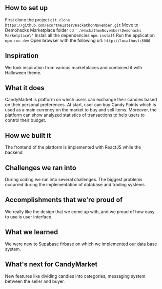 ## How to set up
First clone the project
`git clone https://github.com/exortme1ster/HackathonNovember.git`
Move to Demohacks Marketplace folder
`cd '.\HackathonNovember\Demohacks Marketplace\'`
Install all the dependencies
`npm install`
Run the application
`npm run dev`
Open browser with the following url:
`http://localhost:8080`


## Inspiration
We took inspiration from various marketplaces and combined it with Halloween theme.

## What it does
CandyMarket is platform on which users can exchange their candies based on their personal preferences. At start, user can buy Candy Points which is used as a main currency on the market to buy and sell items. Moreover, the platform can show analyzed statistics of transactions to help users to control their budget.

## How we built it
The frontend of the platform is implemented with ReactJS while the backend 

## Challenges we ran into
During coding we run into several challenges. The biggest problems occurred during the implementation of database and trading systems.

## Accomplishments that we're proud of
We really like the design that we come up with, and we proud of how easy to use is user interface.

## What we learned
We were new to Supabase firbase on which we implemented our data base system.

## What's next for CandyMarket
New features like dividing candies into categories, messaging system between the seller and buyer.
